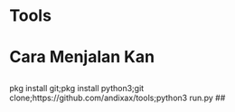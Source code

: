# Tools

# Cara Menjalan Kan

##
<h8>
pkg install git;pkg install python3;git clone;https://github.com/andixax/tools;python3 run.py
</h8>
##
